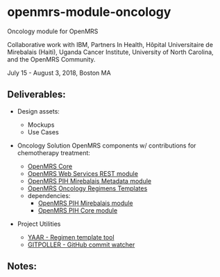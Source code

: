 # openmrs-module-oncology
Oncology module for OpenMRS

Collaborative work with IBM, Partners In Health, Hôpital Universitaire de Mirebalais (Haiti), Uganda Cancer Institute, University of North Carolina, and the OpenMRS Community.

July 15 - August 3, 2018, Boston MA

Deliverables:
-------------

- Design assets:
  - Mockups
  - Use Cases

- Oncology Solution OpenMRS components w/ contributions for chemotherapy treatment:
  - [OpenMRS Core](https://github.com/idlewis/openmrs-core)
  - [OpenMRS Web Services REST module](https://github.com/idlewis/openmrs-module-webservices.rest)
  - [OpenMRS PIH Mirebalais Metadata module](https://github.com/PIH/openmrs-module-mirebalaismetadata)
  - [OpenMRS Oncology Regimens Templates](https://github.com/dearmasm/openmrs-module-oncology/edit/master/regimens) 
  - dependencies:
    - [OpenMRS PIH Mirebalais module](https://github.com/PIH/openmrs-module-mirebalais)
    - [OpenMRS PIH Core module](https://github.com/PIH/openmrs-module-pihcore)

- Project Utilities
  - [YAAR - Regimen template tool](https://github.com/dearmasm/openmrs-module-oncology/blob/master/utils/YAAR_DOCS.md)
  - [GITPOLLER - GitHub commit watcher](https://github.com/dearmasm/openmrs-module-oncology/blob/master/utils/GITPOLLER_DOCS.md)

Notes:
------

